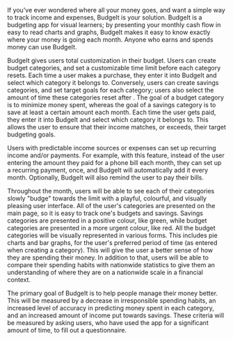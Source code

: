 If you&#39;ve ever wondered where all your money goes, and want a simple way to track income and expenses, BudgeIt is your solution. BudgeIt is a budgeting app for visual learners; by presenting your monthly cash flow in easy to read charts and graphs, BudgeIt makes it easy to know exactly where your money is going each month. Anyone who earns and spends money can use BudgeIt.

BudgeIt gives users total customization in their budget. Users can create budget categories, and set a customizable time limit before each category resets. Each time a user makes a purchase, they enter it into BudgeIt and select which category it belongs to. Conversely, users can create savings categories, and set target goals for each category; users also select the amount of time these categories reset after . The goal of a budget category is to minimize money spent, whereas the goal of a savings category is to save at least a certain amount each month.  Each time the user gets paid, they enter it into BudgeIt and select which category it belongs to. This allows the user to ensure that their income matches, or exceeds, their target budgeting goals.

Users with predictable income sources or expenses can set up recurring income and/or payments. For example, with this feature, instead of the user entering the amount they paid for a phone bill each month, they can set up a recurring payment, once, and BudgeIt will automatically add it every month. Optionally, BudgeIt will also remind the user to pay their bills.

Throughout the month, users will be able to see each of their categories slowly &quot;budge&quot; towards the limit with a playful, colourful, and visually pleasing user interface. All of the user&#39;s categories are presented on the main page, so it is easy to track one&#39;s budgets and savings. Savings categories are presented in a positive colour, like green, while budget categories are presented in a more urgent colour, like red. All the budget categories will be visually represented in various forms. This includes pie charts and bar graphs, for the user&#39;s preferred period of time (as entered when creating a category). This will give the user a better sense of how they are spending their money. In addition to that, users will be able to compare their spending habits with nationwide statistics to give them an understanding of where they are on a nationwide scale in a financial context.

The primary goal of BudgeIt is to help people manage their money better. This will be measured by a decrease in irresponsible spending habits, an increased level of accuracy in predicting money spent in each category, and an increased amount of income put towards savings. These criteria will be measured by asking users, who have used the app for a significant amount of time, to fill out a questionnaire.
